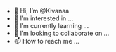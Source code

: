 - 👋 Hi, I’m @Kivanaa
- 👀 I’m interested in ...
- 🌱 I’m currently learning ...
- 💞️ I’m looking to collaborate on ...
- 📫 How to reach me ...

<!---
Kivanaa/Kivanaa is a ✨ special ✨ repository because its `README.md` (this file) appears on your GitHub profile.
You can click the Preview link to take a look at your changes.
--->
